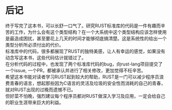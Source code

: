 
# 后记
终于写完了这本书，可以长舒一口气了。研究RUST标准库的代码是一件有趣而辛苦的工作，为什么会有这个类型结构？在一个大系统中这个类型结构应该怎样使用是最造成困扰，甚至要花上几天的时间才能够彻底搞清楚。这是系统性的给出一个类型分析所必须付出的代价。  
标准库中的代码，很多都展现了RUST的独特美感，让人有幸运的感觉，如果没有动念写这本书，这些代码估计就错过了。  
在分析代码的过程中，也发现了两个标准库代码的bug，向rust-lang项目提交了一个issue, 一个PR，都被承认并进行了相关修改，更加觉得不枉辛苦。  
希望这本书能对读者学习RUST起到较大的帮助，RUST是一门可以减少程序员浪费青春的语言，想起那些因为C语言的灵活及垃圾的安全性而消耗的自己的青春，就对RUST出现的过晚而遗憾不已。  
但好菜不怕晚，强烈建议每个程序员都对RUST做深入学习及应用，一定会给自己的职业生涯带来巨大的利益。